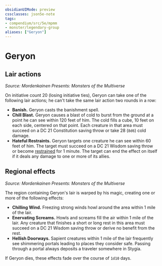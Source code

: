 ```yaml
---
obsidianUIMode: preview
cssclasses: json5e-note
tags:
- compendium/src/5e/mpmm
- monster/legendary-group
aliases: ["Geryon"]
---
```

# Geryon

## Lair actions
_Source: Mordenkainen Presents: Monsters of the Multiverse_

On initiative count 20 (losing initiative ties), Geryon can take one of the following lair actions; he can't take the same lair action two rounds in a row:

- **Banish.** Geryon casts the banishment spell.  
- **Chill Blast.** Geryon causes a blast of cold to burst from the ground at a point he can see within 120 feet of him. The cold fills a cube, 10 feet on each side, centered on that point. Each creature in that area must succeed on a DC 21 Constitution saving throw or take 28 (`8d6`) cold damage.  
- **Hateful Restraints.** Geryon targets one creature he can see within 60 feet of him. The target must succeed on a DC 21 Wisdom saving throw or become [restrained](rules/conditions.md#restrained) for 1 minute. The target can end the effect on itself if it deals any damage to one or more of its allies.  

## Regional effects
_Source: Mordenkainen Presents: Monsters of the Multiverse_

The region containing Geryon's lair is warped by his magic, creating one or more of the following effects:

- **Chilling Wind.** Freezing strong winds howl around the area within 1 mile of the lair.  
- **Enervating Screams.** Howls and screams fill the air within 1 mile of the lair. Any creature that finishes a short or long rest in this area must succeed on a DC 21 Wisdom saving throw or derive no benefit from the rest.  
- **Hellish Doorways.** Sapient creatures within 1 mile of the lair frequently see shimmering portals leading to places they consider safe. Passing through a portal always deposits a traveler somewhere in Stygia.  

If Geryon dies, these effects fade over the course of `1d10` days.
